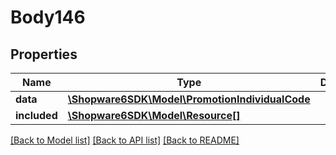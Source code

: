 # Body146

## Properties
Name | Type | Description | Notes
------------ | ------------- | ------------- | -------------
**data** | [**\Shopware6SDK\Model\PromotionIndividualCode**](PromotionIndividualCode.md) |  | [optional] 
**included** | [**\Shopware6SDK\Model\Resource[]**](Resource.md) |  | [optional] 

[[Back to Model list]](../../README.md#documentation-for-models) [[Back to API list]](../../README.md#documentation-for-api-endpoints) [[Back to README]](../../README.md)

